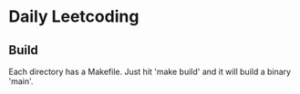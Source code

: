 # Daily Leetcoding

## Build

Each directory has a Makefile. Just hit 'make build' and it will build a binary 'main'.
